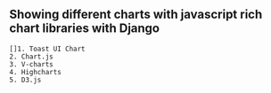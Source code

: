 ## Showing different charts with javascript rich chart libraries with Django
```
[]1. Toast UI Chart
2. Chart.js
3. V-charts
4. Highcharts
5. D3.js
```

